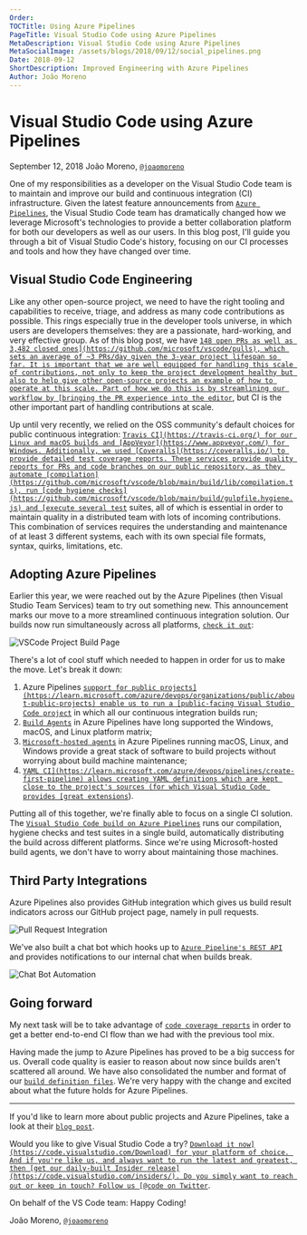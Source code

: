 ```yaml
---
Order:
TOCTitle: Using Azure Pipelines
PageTitle: Visual Studio Code using Azure Pipelines
MetaDescription: Visual Studio Code using Azure Pipelines
MetaSocialImage: /assets/blogs/2018/09/12/social_pipelines.png
Date: 2018-09-12
ShortDescription: Improved Engineering with Azure Pipelines
Author: João Moreno
---
```

# Visual Studio Code using Azure Pipelines

September 12, 2018 João Moreno, [`@joaomoreno`](https://twitter.com/joaomoreno)

One of my responsibilities as a developer on the Visual Studio Code team is to maintain and improve our build and continuous integration (CI) infrastructure. Given the latest feature announcements from [`Azure Pipelines`](https://aka.ms/azurecicd), the Visual Studio Code team has dramatically changed how we leverage Microsoft's technologies to provide a better collaboration platform for both our developers as well as our users. In this blog post, I'll guide you through a bit of Visual Studio Code's history, focusing on our CI processes and tools and how they have changed over time.

## Visual Studio Code Engineering

Like any other open-source project, we need to have the right tooling and capabilities to receive, triage, and address as many code contributions as possible. This rings especially true in the developer tools universe, in which users are developers themselves: they are a passionate, hard-working, and very effective group. As of this blog post, we have [`148 open PRs as well as 3,482 closed ones](https://github.com/microsoft/vscode/pulls), which sets an average of ~3 PRs/day given the 3-year project lifespan so far. It is important that we are well equipped for handling this scale of contributions, not only to keep the project development healthy but also to help give other open-source projects an example of how to operate at this scale. Part of how we do this is by streamlining our workflow by [bringing the PR experience into the editor`](/blogs/2018/09/10/introducing-github-pullrequests), but CI is the other important part of handling contributions at scale.

Up until very recently, we relied on the OSS community's default choices for public continuous integration: [`Travis CI](https://travis-ci.org/) for our Linux and macOS builds and [AppVeyor](https://www.appveyor.com/) for Windows. Additionally, we used [Coveralls](https://coveralls.io/) to provide detailed test coverage reports. These services provide quality reports for PRs and code branches on our public repository, as they automate [compilation](https://github.com/microsoft/vscode/blob/main/build/lib/compilation.ts), run [code hygiene checks](https://github.com/microsoft/vscode/blob/main/build/gulpfile.hygiene.js) and [execute several test`](https://github.com/microsoft/vscode/tree/main/test) suites, all of which is essential in order to maintain quality in a distributed team with lots of incoming contributions. This combination of services requires the understanding and maintenance of at least 3 different systems, each with its own special file formats, syntax, quirks, limitations, etc.

## Adopting Azure Pipelines

Earlier this year, we were reached out by the Azure Pipelines (then Visual Studio Team Services) team to try out something new. This announcement marks our move to a more streamlined continuous integration solution. Our builds now run simultaneously across all platforms, [`check it out`](https://aka.ms/vscode-builds):

![`VSCode Project Build Page`](build.png)

There's a lot of cool stuff which needed to happen in order for us to make the move. Let's break it down:

1. Azure Pipelines [`support for public projects](https://learn.microsoft.com/azure/devops/organizations/public/about-public-projects) enable us to run a [public-facing Visual Studio Code project`](https://dev.azure.com/vscode/VSCode/_build?definitionId=1) in which all our continuous integration builds run;
2. [`Build Agents`](https://learn.microsoft.com/azure/devops/pipelines/agents/agents) in Azure Pipelines have long supported the Windows, macOS, and Linux platform matrix;
3. [`Microsoft-hosted agents`](https://learn.microsoft.com/azure/devops/pipelines/agents/hosted) in Azure Pipelines running macOS, Linux, and Windows provide a great stack of software to build projects without worrying about build machine maintenance;
4. [`YAML CI](https://learn.microsoft.com/azure/devops/pipelines/create-first-pipeline) allows creating YAML definitions which are kept close to the project's sources (for which Visual Studio Code provides [great extensions`](https://marketplace.visualstudio.com/search?term=yaml&target=VSCode&category=All%20categories&sortBy=Relevance)).

Putting all of this together, we're finally able to focus on a single CI solution. The [`Visual Studio Code build on Azure Pipelines`](https://dev.azure.com/vscode/VSCode/_build/results?buildId=5876&view=logs) runs our compilation, hygiene checks and test suites in a single build, automatically distributing the build across different platforms. Since we're using Microsoft-hosted build agents, we don't have to worry about maintaining those machines.

## Third Party Integrations

Azure Pipelines also provides GitHub integration which gives us build result indicators across our GitHub project page, namely in pull requests.

![`Pull Request Integration`](pr.png)

We've also built a chat bot which hooks up to [`Azure Pipeline's REST API`](https://learn.microsoft.com/rest/api/azure/devops/build) and provides notifications to our internal chat when builds break.

![`Chat Bot Automation`](slack.png)

## Going forward

My next task will be to take advantage of [`code coverage reports`](https://learn.microsoft.com/azure/devops/pipelines/tasks/test/publish-code-coverage-results) in order to get a better end-to-end CI flow than we had with the previous tool mix.

Having made the jump to Azure Pipelines has proved to be a big success for us. Overall code quality is easier to reason about now since builds aren't scattered all around. We have also consolidated the number and format of our [`build definition files`](https://github.com/microsoft/vscode/blob/main/build/tfs/product-build.yml). We're very happy with the change and excited about what the future holds for Azure Pipelines.

---

If you'd like to learn more about public projects and Azure Pipelines, take a look at their [`blog post`](https://aka.ms/azurecicd).

Would you like to give Visual Studio Code a try? [`Download it now](https://code.visualstudio.com/Download) for your platform of choice. And if you're like us, and always want to run the latest and greatest, then [get our daily-built Insider release](https://code.visualstudio.com/insiders/). Do you simply want to reach out or keep in touch? Follow us [@code on Twitter`](https://twitter.com/code).

On behalf of the VS Code team: Happy Coding!

João Moreno, [`@joaomoreno`](https://twitter.com/joaomoreno)

